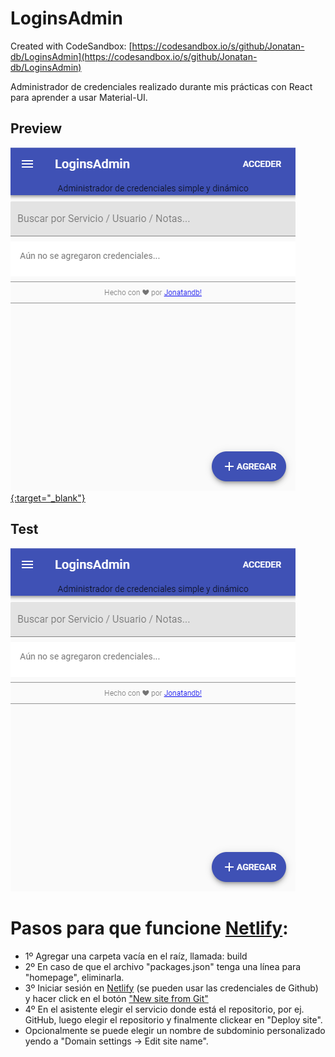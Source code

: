 # LoginsAdmin
Created with CodeSandbox: [https://codesandbox.io/s/github/Jonatan-db/LoginsAdmin](https://codesandbox.io/s/github/Jonatan-db/LoginsAdmin)

Administrador de credenciales realizado durante mis prácticas con React para aprender a usar Material-UI.


## Preview
[![Jonatandb](preview.png?raw=true "LoginsAdmin"){:target="_blank"}](https://jonatandb-loginsadmin.netlify.com)

## Test
<a href="https://jonatandb-loginsadmin.netlify.com" target="_blank" rel="noopener">![Jonatandb](preview.png?raw=true "LoginsAdmin")</a>

# Pasos para que funcione [Netlify](https://www.netlify.com):
- 1º Agregar una carpeta vacía en el raíz, llamada: build
- 2º En caso de que el archivo "packages.json" tenga una línea para "homepage", eliminarla.
- 3º Iniciar sesión en [Netlify](https://www.netlify.com) (se pueden usar las credenciales de Github) y hacer click en el botón ["New site from Git"](https://app.netlify.com/start)
- 4º En el asistente elegir el servicio donde está el repositorio, por ej. GitHub, luego elegir el repositorio y finalmente clickear en "Deploy site".
- Opcionalmente se puede elegir un nombre de subdominio personalizado yendo a "Domain settings -> Edit site name".
